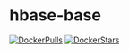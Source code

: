 # hbase-base

[![DockerPulls](https://img.shields.io/docker/pulls/honomoa/hbase-base.svg)](https://registry.hub.docker.com/u/honomoa/hbase-base/)
[![DockerStars](https://img.shields.io/docker/stars/honomoa/hbase-base.svg)](https://registry.hub.docker.com/u/honomoa/hbase-base/)

